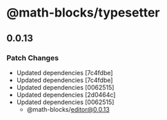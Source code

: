 # @math-blocks/typesetter

## 0.0.13

### Patch Changes

- Updated dependencies [7c4fdbe]
- Updated dependencies [7c4fdbe]
- Updated dependencies [0062515]
- Updated dependencies [2d0464c]
- Updated dependencies [0062515]
  - @math-blocks/editor@0.0.13
